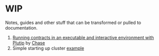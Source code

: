 # WIP

Notes, guides and other stuff that can be transformed or pulled to documentation.

1. [Running contracts in an executable and interactive environment with Plutip](../doc-notes/interactive-plutip.md) by [Chase](https://github.com/TotallyNotChase)
2. Simple starting up cluster [example](../local-cluster/README.md)

